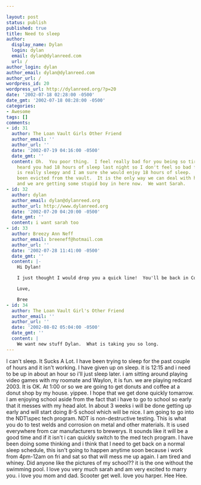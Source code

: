 ```yaml
---

layout: post
status: publish
published: true
title: Need to sleep
author:
  display_name: Dylan
  login: dylan
  email: dylan@dylanreed.com
  url: /
author_login: dylan
author_email: dylan@dylanreed.com
author_url: /
wordpress_id: 20
wordpress_url: http://dylanreed.org/?p=20
date: '2002-07-18 02:28:00 -0500'
date_gmt: '2002-07-18 08:28:00 -0500'
categories:
- Awesome
tags: []
comments:
- id: 31
  author: The Loan Vault Girls Other Friend
  author_email: ''
  author_url: ''
  date: '2002-07-19 04:16:00 -0500'
  date_gmt: ''
  content: Oh.  You poor thing.  I feel really bad for you being so tired.  Not really.  I
    heard you had 18 hours of sleep last night so I don't feel so bad for you.  Sarah
    is really sleepy and I am sure she would enjoy 18 hours of sleep.  And Sarah has
    been evicted from the vault.  It is the only way we can deal with her leaving
    and we are getting some stupid boy in here now.  We want Sarah.
- id: 32
  author: dylan
  author_email: dylan@dylanreed.org
  author_url: http://www.dylanreed.org
  date: '2002-07-20 04:20:00 -0500'
  date_gmt: ''
  content: i want sarah too
- id: 33
  author: Breezy Ann Neff
  author_email: breeneff@hotmail.com
  author_url: ''
  date: '2002-07-28 11:41:00 -0500'
  date_gmt: ''
  content: |-
    Hi Dylan!

    I just thought I would drop you a quick line!  You'll be back in Colorado in December right?  I don't know what else to say, just take care of yourself and have fun learning all of the complex things you are learning!

    Love,

    Bree
- id: 34
  author: The Loan Vault Girl's Other Friend
  author_email: ''
  author_url: ''
  date: '2002-08-02 05:04:00 -0500'
  date_gmt: ''
  content: |
    We want new stuff Dylan.  What is taking you so long.
---
```


I can't sleep. It Sucks A Lot. I have been trying to sleep for the past couple of hours and it isn't working. I have given up on sleep. it is 12:15 and i need to be up in about an hour so i'll just sleep later. i am sitting around playing video games with my roomate and Waylon, it is fun. we are playing redcard 2003. It is OK. At 1:00 or so we are going to get donuts and coffee at a donut shop by my house. yippee. I hope that we get done quickly tomarrow. I am enjoying school aside from the fact that i have to go to school so early that it messes with my head alot. In about 3 weeks i will be done getting up early and will start doing 8-5 school which will be nice. I am going to go into the NDT\spec tech program. NDT is non-destructive testing. This is what you do to test welds and corrosion on metal and other materials. It is used everywhere from car manufacturers to brewerys. It sounds like it will be a good time and if it isn't i can quickly switch to the med tech program. I have been doing some thinking and i think that I need to get back on a normal sleep schedule, this isn't going to happen anytime soon because i work from 4pm-12am on fri and sat so that will mess me up again. I am tired and whiney. Did anyone like the pictures of my school?? it is the one without the swimming pool. I love you very much sarah and am very excited to marry you. i love you mom and dad. Scooter get well. love you harper. Hee Hee.
